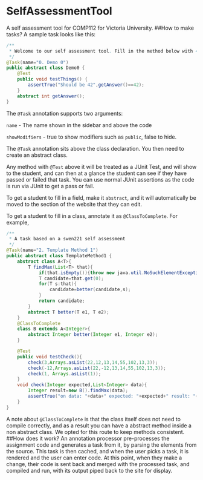 # SelfAssessmentTool
A self assessment tool for COMP112 for Victoria University.
##How to make tasks?
A sample task looks like this:
```java
/**
 * Welcome to our self assessment tool. Fill in the method below with 42 to pass this test.
 */
@Task(name="0. Demo 0")
public abstract class Demo0 {
    @Test
    public void testThings() {
        assertTrue("Should be 42",getAnswer()==42);
    }
    abstract int getAnswer();
}

```
The `@Task` annotation supports two arguments: 

`name` - The name shown in the sidebar and above the code

`showModifiers` - true to show modifiers such as `public`, false to hide.

The `@Task` annotation sits above the class declaration. 
You then need to create an abstract class.

Any method with `@Test` above it will be treated as a JUnit Test, and will show
to the student, and can then at a glance the student can see if they have passed
or failed that task. You can use normal JUnit assertions as the code
is run via JUnit to get a pass or fail.

To get a student to fill in a field, make it `abstract`, and it will automatically
be moved to the section of the website that they can edit.

To get a student to fill in a class, annotate it as `@ClassToComplete`.
For example, 
```java
/**
 * A task based on a swen221 self assessment
 */
@Task(name="2. Template Method 1")
public abstract class TemplateMethod1 {
    abstract class A<T>{
        T findMax(List<T> that){
            if(that.isEmpty()){throw new java.util.NoSuchElementException();}
            T candidate=that.get(0);
            for(T s:that){
                candidate=better(candidate,s);
            }
            return candidate;
        }
        abstract T better(T e1, T e2);
    }
    @ClassToComplete
    class B extends A<Integer>{
        abstract Integer better(Integer e1, Integer e2);
    }

    @Test
    public void testCheck(){
        check(3,Arrays.asList(22,12,13,14,55,102,13,3));
        check(-12,Arrays.asList(22,-12,13,14,55,102,13,3));
        check(1, Arrays.asList(1));
    }
    void check(Integer expected,List<Integer> data){
        Integer result=new B().findMax(data);
        assertTrue("on data: "+data+" expected: "+expected+" result: "+result, expected.equals(result));
    }
}
```
A note about `@ClassToComplete` is that the class itself does not need to compile correctly, and as a result you can
have a abstract method inside a non abstract class. We opted for this route to keep methods consistent.
##How does it work?
An annotation processor pre-processes the assignment code and generates a task from it, by parsing the elements from the source. 
This task is then cached, and when the user picks a task, it is rendered and the user can enter code. At this point, when they
make a change, their code is sent back and merged with the processed task, and compiled and run, with its output piped back to 
the site for display.